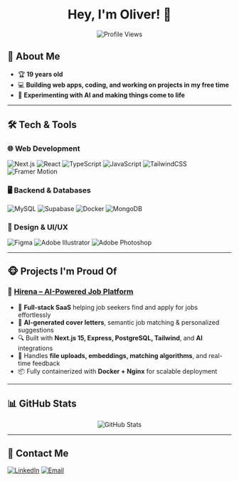 <h1 align="center">Hey, I'm Oliver! 👋</h1>

<p align="center">
  <img src="https://komarev.com/ghpvc/?username=Oliversoder06&label=Profile%20Views&color=blue&style=flat" alt="Profile Views" />
</p>

## 🚀 About Me

* 🏆 **19 years old**
* 💻 **Building web apps, coding, and working on projects in my free time**
* 🤖 **Experimenting with AI and making things come to life**

---

## 🛠️ Tech & Tools

### 🌐 Web Development

![Next.js](https://img.shields.io/badge/Next.js-000000?style=for-the-badge\&logo=next.js\&logoColor=white)
![React](https://img.shields.io/badge/React-20232A?style=for-the-badge\&logo=react\&logoColor=61DAFB)
![TypeScript](https://img.shields.io/badge/TypeScript-3178C6?style=for-the-badge\&logo=typescript\&logoColor=white)
![JavaScript](https://img.shields.io/badge/JavaScript-F7DF1E?style=for-the-badge\&logo=javascript\&logoColor=black)
![TailwindCSS](https://img.shields.io/badge/Tailwind_CSS-38B2AC?style=for-the-badge\&logo=tailwind-css\&logoColor=white)
![Framer Motion](https://img.shields.io/badge/Framer_Motion-0055FF?style=for-the-badge\&logo=framer\&logoColor=white)

### 🖥️ Backend & Databases

![MySQL](https://img.shields.io/badge/MySQL-4479A1?style=for-the-badge\&logo=mysql\&logoColor=white)
![Supabase](https://img.shields.io/badge/Supabase-3ECF8E?style=for-the-badge\&logo=supabase\&logoColor=white)
![Docker](https://img.shields.io/badge/Docker-2496ED?style=for-the-badge\&logo=docker\&logoColor=white)
![MongoDB](https://img.shields.io/badge/MongoDB-47A248?style=for-the-badge\&logo=mongodb\&logoColor=white)

### 🎨 Design & UI/UX

![Figma](https://img.shields.io/badge/Figma-F24E1E?style=for-the-badge\&logo=figma\&logoColor=white)
![Adobe Illustrator](https://img.shields.io/badge/Adobe%20Illustrator-FF9A00?style=for-the-badge\&logo=adobe-illustrator\&logoColor=white)
![Adobe Photoshop](https://img.shields.io/badge/Adobe%20Photoshop-31A8FF?style=for-the-badge\&logo=adobe-photoshop\&logoColor=white)

---

## 🐵 Projects I'm Proud Of

### 🎯 [Hirena – AI-Powered Job Platform](https://www.hirena.se)

* 🚀 **Full-stack SaaS** helping job seekers find and apply for jobs effortlessly
* 🤖 **AI-generated cover letters**, semantic job matching & personalized suggestions
* 🔍 Built with **Next.js 15, Express, PostgreSQL, Tailwind**, and **AI** integrations
* 📁 Handles **file uploads, embeddings, matching algorithms**, and real-time feedback
* 📦 Fully containerized with **Docker + Nginx** for scalable deployment

---

## 📊 GitHub Stats

<p align="center">
  <img src="https://github-readme-stats.vercel.app/api?username=Oliversoder06&show_icons=true&theme=radical" alt="GitHub Stats" />
</p>

---

## 📢 Contact Me

[![LinkedIn](https://img.shields.io/badge/LinkedIn-0077B5?style=for-the-badge\&logo=linkedin\&logoColor=white)](https://www.linkedin.com/in/oliver-s%C3%B6derlund-granzer/)
[![Email](https://img.shields.io/badge/Email-D14836?style=for-the-badge\&logo=gmail\&logoColor=white)](mailto:lexrudolf06@gmail.com)
